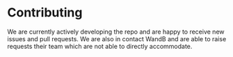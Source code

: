# Contributing
We are currently actively developing the repo and are happy to receive new issues and pull requests. We are also in contact WandB and are able to raise requests their team which are not able to directly accommodate. 